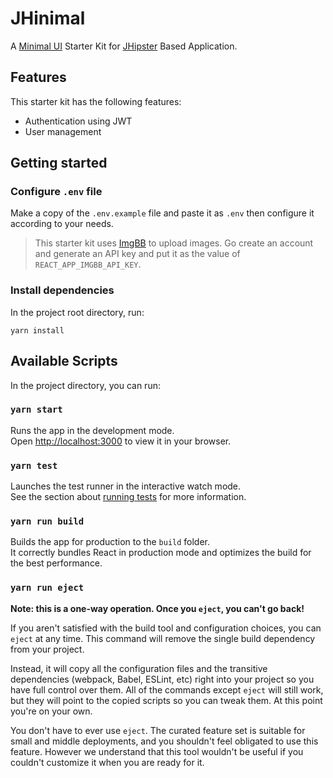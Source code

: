 # JHinimal

A [Minimal UI](https://minimals.cc) Starter Kit for [JHipster](https://www.jhipster.tech) Based Application.

## Features

This starter kit has the following features:

- Authentication using JWT
- User management

## Getting started

### Configure `.env` file

Make a copy of the `.env.example` file and paste it as `.env` then configure it according to your needs.

> This starter kit uses [ImgBB](https://imgbb.com) to upload images. Go create an account and generate an API key and put it as the value of `REACT_APP_IMGBB_API_KEY`.

### Install dependencies

In the project root directory, run:

```shell
yarn install
```

## Available Scripts

In the project directory, you can run:

### `yarn start`

Runs the app in the development mode.\
Open [http://localhost:3000](http://localhost:3000) to view it in your browser.

### `yarn test`

Launches the test runner in the interactive watch mode.\
See the section about [running tests](https://facebook.github.io/create-react-app/docs/running-tests) for more information.

### `yarn run build`

Builds the app for production to the `build` folder.\
It correctly bundles React in production mode and optimizes the build for the best performance.

### `yarn run eject`

**Note: this is a one-way operation. Once you `eject`, you can't go back!**

If you aren't satisfied with the build tool and configuration choices, you can `eject` at any time. This command will remove the single build dependency from your project.

Instead, it will copy all the configuration files and the transitive dependencies (webpack, Babel, ESLint, etc) right into your project so you have full control over them. All of the commands except `eject` will still work, but they will point to the copied scripts so you can tweak them. At this point you're on your own.

You don't have to ever use `eject`. The curated feature set is suitable for small and middle deployments, and you shouldn't feel obligated to use this feature. However we understand that this tool wouldn't be useful if you couldn't customize it when you are ready for it.
